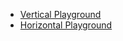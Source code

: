 * [Vertical Playground](playgrounds/tests/vertical_playground.html)
* [Horizontal Playground](playgrounds/tests/horizontal_playground.html)
